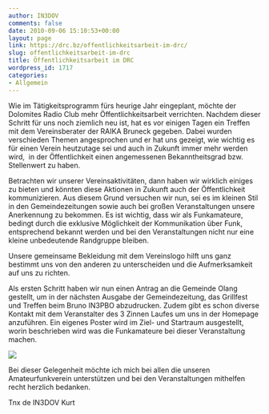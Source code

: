 ```yaml
---
author: IN3DOV
comments: false
date: 2010-09-06 15:10:53+00:00
layout: page
link: https://drc.bz/offentlichkeitsarbeit-im-drc/
slug: offentlichkeitsarbeit-im-drc
title: Öffentlichkeitsarbeit im DRC
wordpress_id: 1717
categories:
- Allgemein
---
```


Wie im Tätigkeitsprogramm fürs heurige Jahr eingeplant, möchte der Dolomites Radio Club mehr Öffentlichkeitsarbeit verrichten. Nachdem dieser Schritt für uns noch ziemlich neu ist, hat es vor einigen Tagen ein Treffen mit dem Vereinsberater der RAIKA Bruneck gegeben. Dabei wurden verschieden Themen angesprochen und er hat uns gezeigt, wie wichtig es für einen Verein heutzutage sei und auch in Zukunft immer mehr werden wird,  in der Öffentlichkeit einen angemessenen Bekanntheitsgrad bzw. Stellenwert zu haben.




Betrachten wir unserer Vereinsaktivitäten, dann haben wir wirklich einiges zu bieten und könnten diese Aktionen in Zukunft auch der Öffentlichkeit kommunizieren. Aus diesem Grund versuchen wir nun, sei es im kleinen Stil in den Gemeindezeitungen sowie auch bei großen Veranstaltungen unsere Anerkennung zu bekommen. Es ist wichtig, dass wir als Funkamateure, bedingt durch die exklusive Möglichkeit der Kommunikation über Funk, entsprechend bekannt werden und bei den Veranstaltungen nicht nur eine kleine unbedeutende Randgruppe bleiben.




Unsere gemeinsame Bekleidung mit dem Vereinslogo hilft uns ganz bestimmt uns von den anderen zu unterscheiden und die Aufmerksamkeit auf uns zu richten.




Als ersten Schritt haben wir nun einen Antrag an die Gemeinde Olang gestellt, um in der nächsten Ausgabe der Gemeindezeitung, das Grillfest und Treffen beim Bruno IN3PBO abzudrucken. Zudem gibt es schon diverse Kontakt mit dem Veranstalter des 3 Zinnen Laufes um uns in der Homepage anzuführen. Ein eigenes Poster wird im Ziel- und Startraum ausgestellt, worin beschrieben wird was die Funkamateure bei dieser Veranstaltung machen.




[![](https://drc.bz/wp-content/uploads/2010/09/posterdreizinnen.jpg)](https://drc.bz/wp-content/uploads/2010/09/posterdreizinnen.jpg)




Bei dieser Gelegenheit möchte ich mich bei allen die unseren Amateurfunkverein unterstützen und bei den Veranstaltungen mithelfen recht herzlich bedanken.




Tnx de IN3DOV Kurt




[](https://drc.bz/wp-content/uploads/2010/09/posterdreizinnen1.doc)
